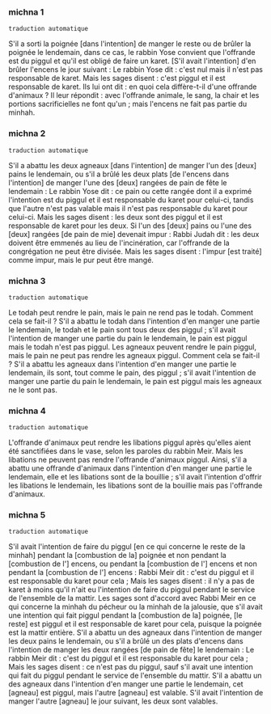 
### michna 1

`traduction automatique`

S'il a sorti la poignée [dans l'intention] de manger le reste ou de brûler la poignée le lendemain, dans ce cas, le rabbin Yose convient que l'offrande est du piggul et qu'il est obligé de faire un karet. [S'il avait l'intention] d'en brûler l'encens le jour suivant : Le rabbin Yose dit : c'est nul mais il n'est pas responsable de karet. Mais les sages disent : c'est piggul et il est responsable de karet. Ils lui ont dit : en quoi cela diffère-t-il d'une offrande d'animaux ? Il leur répondit : avec l'offrande animale, le sang, la chair et les portions sacrificielles ne font qu'un ; mais l'encens ne fait pas partie du minhah.

### michna 2

`traduction automatique`

S'il a abattu les deux agneaux [dans l'intention] de manger l'un des [deux] pains le lendemain, ou s'il a brûlé les deux plats [de l'encens dans l'intention] de manger l'une des [deux] rangées de pain de fête le lendemain : Le rabbin Yose dit : ce pain ou cette rangée dont il a exprimé l'intention est du piggul et il est responsable du karet pour celui-ci, tandis que l'autre n'est pas valable mais il n'est pas responsable du karet pour celui-ci. Mais les sages disent : les deux sont des piggul et il est responsable de karet pour les deux. Si l'un des [deux] pains ou l'une des [deux] rangées [de pain de mie] devenait impur : Rabbi Judah dit : les deux doivent être emmenés au lieu de l'incinération, car l'offrande de la congrégation ne peut être divisée. Mais les sages disent : l'impur [est traité] comme impur, mais le pur peut être mangé.

### michna 3

`traduction automatique`

Le todah peut rendre le pain, mais le pain ne rend pas le todah. Comment cela se fait-il ? S'il a abattu le todah dans l'intention d'en manger une partie le lendemain, le todah et le pain sont tous deux des piggul ; s'il avait l'intention de manger une partie du pain le lendemain, le pain est piggul mais le todah n'est pas piggul. Les agneaux peuvent rendre le pain piggul, mais le pain ne peut pas rendre les agneaux piggul. Comment cela se fait-il ? S'il a abattu les agneaux dans l'intention d'en manger une partie le lendemain, ils sont, tout comme le pain, des piggul ; s'il avait l'intention de manger une partie du pain le lendemain, le pain est piggul mais les agneaux ne le sont pas.

### michna 4

`traduction automatique`

L'offrande d'animaux peut rendre les libations piggul après qu'elles aient été sanctifiées dans le vase, selon les paroles du rabbin Meir. Mais les libations ne peuvent pas rendre l'offrande d'animaux piggul. Ainsi, s'il a abattu une offrande d'animaux dans l'intention d'en manger une partie le lendemain, elle et les libations sont de la bouillie ; s'il avait l'intention d'offrir les libations le lendemain, les libations sont de la bouillie mais pas l'offrande d'animaux.

### michna 5

`traduction automatique`

S'il avait l'intention de faire du piggul [en ce qui concerne le reste de la minhah] pendant la [combustion de la] poignée et non pendant la [combustion de l'] encens, ou pendant la [combustion de l'] encens et non pendant la [combustion de l'] encens : Rabbi Meir dit : c'est du piggul et il est responsable du karet pour cela ; Mais les sages disent : il n'y a pas de karet à moins qu'il n'ait eu l'intention de faire du piggul pendant le service de l'ensemble de la mattir. Les sages sont d'accord avec Rabbi Meir en ce qui concerne la minhah du pécheur ou la minhah de la jalousie, que s'il avait une intention qui fait piggul pendant la [combustion de la] poignée, [le reste] est piggul et il est responsable de karet pour cela, puisque la poignée est la mattir entière. S'il a abattu un des agneaux dans l'intention de manger les deux pains le lendemain, ou s'il a brûlé un des plats d'encens dans l'intention de manger les deux rangées [de pain de fête] le lendemain : Le rabbin Meir dit : c'est du piggul et il est responsable du karet pour cela ; Mais les sages disent : ce n'est pas du piggul, sauf s'il avait une intention qui fait du piggul pendant le service de l'ensemble du mattir. S'il a abattu un des agneaux dans l'intention d'en manger une partie le lendemain, cet [agneau] est piggul, mais l'autre [agneau] est valable. S'il avait l'intention de manger l'autre [agneau] le jour suivant, les deux sont valables.
